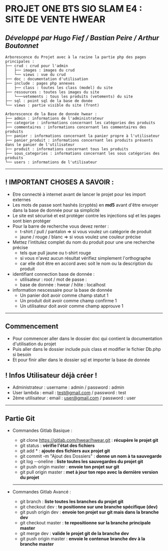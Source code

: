# PROJET ONE BTS SIO SLAM E4 : SITE DE VENTE HWEAR

## ***Développé par Hugo Fief / Bastian Peire / Arthur Boutonnet***

```
Arborescence du Projet avec à la racine la partie php des pages principales :
├── crud : crud pour l'admin
│   ├── images : images du crud
│   └── views : vue du crud
├── doc : documentation d'utilisation
├── include : pages php annexes
│   ├── class : toutes les class (model) du site 
├── ressources : toutes les images du site
│   └───vetements : tous les produits (vetements) du site
├── sql : point sql de la base de donée
└── views : partie visible du site (front)
```

```
Arborescence de la Base de donnée hwear :
├── admin : informations de l'administrateur
├── categorie : informations concernant les catégories des produits
├── commentaires : informations concernant les commentaires des produits  
├── panier : informations concernant la panier propre à l'utilisateur
├── panier_produit : informations concernant les produits présents dans le panier de l'utilisateur
├── produit : informations concernant tous les produits
├── sous_categories : informations concernant les sous catégories des produits
└── users : informations de l'utilisateur
```

---
## ! IMPORTANT CHOSES A SAVOIR : 
- Etre connecté à internet avant de lancer le projet pour les import externes
- Les mots de passe sont hashés (cryptés) en **md5** avant d'être envoyer dans la base de donnée pour sa simplicité 
- Le site est sécurisé et est protéger contre les injections sql et les pages sont bien protéger 
- Pour la barre de recherche vous devez renter : 
	* t-shirt / pull / pantalon => si vous voulez un catégorie de produit
	* jaune / rouge / blanc => si vous voulez une couleur précise
- Mettez l'intitulez complet du nom du produit pour une une recherche précise 
	* tels que pull jaune ou t-shirt rouge
	* si vous n'avez aucun résultat vérifiez simplement l'orthographe 
	* car elle doit être en accord avec soit le nom ou la description du produit
- identifiant connection base de donnée :
	* utilisateur : root / mot de passe :    
	* base de donnée : hwear / hôte : localhost
- information nescessaire pour la base de donnée
 	* Un panier doit avoir comme champ statut 1
	* Un produit doit avoir comme champ confirme 1
	* Un utilisateur doit avoir comme champ approuve 1

--- 
## Commencement  
- Pour commencer aller dans le dossier doc qui contient la documentation d'utilisation du projet
- Puis aller dans le dossier include puis class et modifier le fichier Db.php si besoin
- Et pour finir aller dans le dossier sql et importer la base de donnée 

## ! Infos Utilisateur déjà créer !
- Administrateur : username : admin / password : admin
- User lambda : email : test@gmail.com / password : test
- 2ème utilisateur : email : user@gmail.com / password : user

---

## Partie Git

- Commandes Gitlab Basique :
	
	* git clone https://gitlab.com/hwear/hwear.git : **récupère le projet git**
	* git status : **vérifie l'état des fichiers**
	* git add * : **ajoute des fichiers aux projet git**
	* git commit -m "Ajout des Dossiers" : **donne un nom à ta sauvegarde**
	* git log --oneline : **liste toutes les sauvegardes du projet git**
	* git push origin master : **envoie ton projet sur git** 
	* git pull origin master : **met à jour ton repo avec la dernière version du projet** 	
	
	---

- Commandes Gitlab Avancé :
	
	* git branch : **liste toutes les branches du projet git**
	* git checkout dev : **te positionne sur une branche spécifique (dev)**
	* git push origin dev : **envoie ton projet sur git mais dans la branche dev**
	* git checkout master : **te repositionne sur la branche principale master**
	* git merge dev : **valide le projet git de la branche dev**
	* git push origin master : **envoie le contenue branche dev à la branche master**